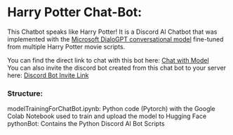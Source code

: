 # Harry Potter Chat-Bot:

This Chatbot speaks like Harry Potter! It is a Discord AI Chatbot that was implemented with the [Microsoft DialoGPT conversational model](https://huggingface.co/microsoft/DialoGPT-medium?text=Hey+my+name+is+Mariama%21+How+are+you%3F) fine-tuned from multiple Harry Potter movie scripts.  

You can find the direct link to chat with this bot here: [Chat with Model](https://huggingface.co/timothykim04/DialoGPT-medium-harrypotter?text=Hi.)  
You can also invite the discord bot created from this chat bot to your server here: [Discord Bot Invite Link](https://discord.com/api/oauth2/authorize?client_id=1131139095977017424&permissions=2048&scope=bot)  
  
### Structure:
  
  modelTrainingForChatBot.ipynb: Python code (Pytorch) with the Google Colab Notebook used to train and upload the model to Hugging Face  
  pythonBot: Contains the Python Discord AI Bot Scripts
